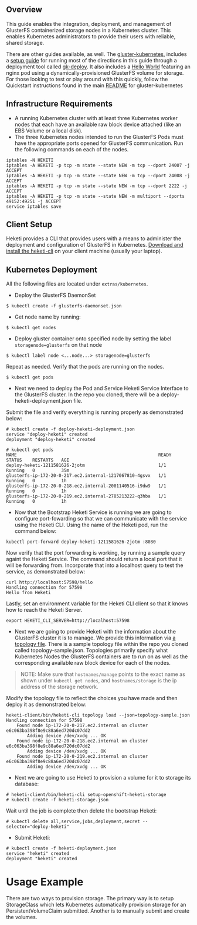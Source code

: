 ## Overview

This guide enables the integration, deployment, and management of GlusterFS containerized storage nodes in a Kubernetes cluster. This enables Kubernetes administrators to provide their users with reliable, shared storage.

There are other guides available, as well. The [gluster-kubernetes](https://github.com/gluster/gluster-kubernetes), includes a [setup guide](https://github.com/gluster/gluster-kubernetes/blob/master/docs/setup-guide.md) for running most of the directions in this guide through a deployment tool called [gk-deploy](https://github.com/gluster/gluster-kubernetes/blob/master/deploy/gk-deploy). It also includes a [Hello World](https://github.com/gluster/gluster-kubernetes/tree/master/docs/examples/hello_world) featuring an nginx pod using a dynamically-provisioned GlusterFS volume for storage. For those looking to test or play around with this quickly, follow the Quickstart instructions found in the main [README](https://github.com/gluster/gluster-kubernetes) for gluster-kubernetes

## Infrastructure Requirements

* A running Kubernetes cluster with at least three Kubernetes worker nodes that each have an available raw block device attached (like an EBS Volume or a local disk).
* The three Kubernetes nodes intended to run the GlusterFS Pods must have the appropriate ports opened for GlusterFS communication. Run the following commands on each of the nodes.
```
iptables -N HEKETI
iptables -A HEKETI -p tcp -m state --state NEW -m tcp --dport 24007 -j ACCEPT
iptables -A HEKETI -p tcp -m state --state NEW -m tcp --dport 24008 -j ACCEPT
iptables -A HEKETI -p tcp -m state --state NEW -m tcp --dport 2222 -j ACCEPT
iptables -A HEKETI -p tcp -m state --state NEW -m multiport --dports 49152:49251 -j ACCEPT
service iptables save
```

## Client Setup

Heketi provides a CLI that provides users with a means to administer the deployment and configuration of GlusterFS in Kubernetes. [Download and install the heketi-cli](https://github.com/heketi/heketi/releases) on your client machine (usually your laptop).

## Kubernetes Deployment
All the following files are located under `extras/kubernetes`.

* Deploy the GlusterFS DaemonSet

```
$ kubectl create -f glusterfs-daemonset.json
```

* Get node name by running:

```
$ kubectl get nodes
```

* Deploy gluster container onto specified node by setting the label `storagenode=glusterfs` on that node

```
$ kubectl label node <...node...> storagenode=glusterfs
```

Repeat as needed.  Verify that the pods are running on the nodes.

```
$ kubectl get pods
```

* Next we need to deploy the Pod and Service Heketi Service Interface to the GlusterFS cluster. In the repo you cloned, there will be a deploy-heketi-deployment.json file. 

Submit the file and verify everything is running properly as demonstrated below:

```
# kubectl create -f deploy-heketi-deployment.json 
service "deploy-heketi" created
deployment "deploy-heketi" created

# kubectl get pods
NAME                                                      READY     STATUS    RESTARTS   AGE
deploy-heketi-1211581626-2jotm                            1/1       Running   0          35m
glusterfs-ip-172-20-0-217.ec2.internal-1217067810-4gsvx   1/1       Running   0          1h
glusterfs-ip-172-20-0-218.ec2.internal-2001140516-i9dw9   1/1       Running   0          1h
glusterfs-ip-172-20-0-219.ec2.internal-2785213222-q3hba   1/1       Running   0          1h
```

* Now that the Bootstrap Heketi Service is running we are going to configure port-fowarding so that we can communicate with the service using the Heketi CLI. Using the name of the Heketi pod, run the command below:

`kubectl port-forward deploy-heketi-1211581626-2jotm :8080`

Now verify that the port forwarding is working, by running a sample query againt the Heketi Service. The command should return a local port that it will be forwarding from. Incorporate that into a localhost query to test the service, as demonstrated below:

```
curl http://localhost:57598/hello
Handling connection for 57598
Hello from Heketi
```

Lastly, set an environment variable for the Heketi CLI client so that it knows how to reach the Heketi Server.

`export HEKETI_CLI_SERVER=http://localhost:57598`

* Next we are going to provide Heketi with the information about the GlusterFS cluster it is to manage. We provide this information via [a topology file](https://github.com/heketi/heketi/wiki/Setting-up-the-topology). There is a sample topology file within the repo you cloned called topology-sample.json. Topologies primarily specify what Kubernetes Nodes the GlusterFS containers are to run on as well as the corresponding available raw block device for each of the nodes. 

> NOTE: Make sure that `hostnames/manage` points to the exact name as shown under `kubectl get nodes`, and `hostnames/storage` is the ip address of the storage network.

Modify the topology file to reflect the choices you have made and then deploy it as demonstrated below:

```
heketi-client/bin/heketi-cli topology load --json=topology-sample.json
Handling connection for 57598
	Found node ip-172-20-0-217.ec2.internal on cluster e6c063ba398f8e9c88a6ed720dc07dd2
		Adding device /dev/xvdg ... OK
	Found node ip-172-20-0-218.ec2.internal on cluster e6c063ba398f8e9c88a6ed720dc07dd2
		Adding device /dev/xvdg ... OK
	Found node ip-172-20-0-219.ec2.internal on cluster e6c063ba398f8e9c88a6ed720dc07dd2
		Adding device /dev/xvdg ... OK
```

* Next we are going to use Heketi to provision a volume for it to storage its database:

```
# heketi-client/bin/heketi-cli setup-openshift-heketi-storage
# kubectl create -f heketi-storage.json
```

Wait until the job is complete then delete the bootstrap Heketi:

```
# kubectl delete all,service,jobs,deployment,secret --selector="deploy-heketi" 
```

* Submit Heketi:

```
# kubectl create -f heketi-deployment.json 
service "heketi" created
deployment "heketi" created
```

# Usage Example

There are two ways to provision storage.  The primary way is to setup StorageClass which lets Kubernetes automatically provision storage for an PersistentVolumeClaim submitted.  Another is to manually submit and create the volumes.